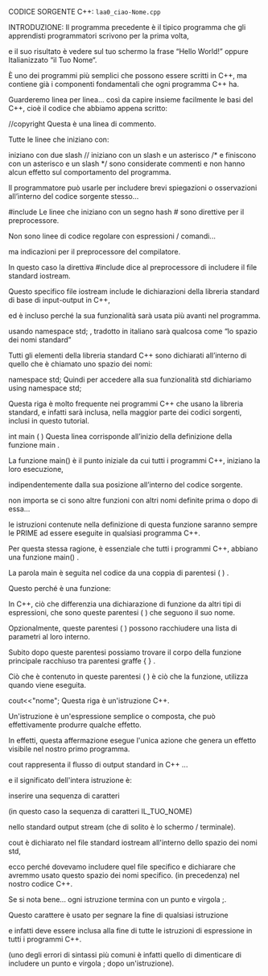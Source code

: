 CODICE SORGENTE C++: <a>`laa0_ciao-Nome.cpp`</a>

INTRODUZIONE:
Il programma precedente è il tipico programma che gli apprendisti programmatori scrivono per la prima volta,

e il suo risultato è vedere sul tuo schermo la frase “Hello World!” oppure Italianizzato “il Tuo Nome“.

È uno dei programmi più semplici che possono essere scritti in C++, ma contiene già i componenti fondamentali che ogni programma C++ ha.

Guarderemo linea per linea… così da capire insieme facilmente le basi del C++, cioè il codice che abbiamo appena scritto:

//copyright
Questa è una linea di commento.

Tutte le linee che iniziano con:

iniziano con due slash //
iniziano con un slash e un asterisco /* e finiscono con un asterisco e un slash */
sono considerate commenti e non hanno alcun effetto sul comportamento del programma.

Il programmatore può usarle per includere brevi spiegazioni o osservazioni all’interno del codice sorgente stesso...

#include <iostream>
Le linee che iniziano con un segno hash # sono direttive per il preprocessore.

Non sono linee di codice regolare con espressioni / comandi...

ma indicazioni per il preprocessore del compilatore.

In questo caso la direttiva #include dice al preprocessore di includere il file standard iostream.

Questo specifico file iostream include le dichiarazioni della libreria standard di base di input-output in C++,

ed è incluso perché la sua funzionalità sarà usata più avanti nel programma.

usando namespace std; , tradotto in italiano sarà qualcosa come “lo spazio dei nomi standard”

Tutti gli elementi della libreria standard C++ sono dichiarati all’interno di quello che è chiamato uno spazio dei nomi:

namespace std;
Quindi per accedere alla sua funzionalità std dichiariamo using namespace std;

Questa riga è molto frequente nei programmi C++ che usano la libreria standard, e infatti sarà inclusa, nella maggior parte dei codici sorgenti, inclusi in questo tutorial.

int main ( )
Questa linea corrisponde all’inizio della definizione della funzione main .

La funzione main() è il punto iniziale da cui tutti i programmi C++, iniziano la loro esecuzione,

indipendentemente dalla sua posizione all’interno del codice sorgente.

non importa se ci sono altre funzioni con altri nomi definite prima o dopo di essa…

le istruzioni contenute nella definizione di questa funzione saranno sempre le PRIME ad essere eseguite in qualsiasi programma C++.

Per questa stessa ragione, è essenziale che tutti i programmi C++, abbiano una funzione main() .

La parola main è seguita nel codice da una coppia di parentesi ( ) .

Questo perché è una funzione:

In C++, ciò che differenzia una dichiarazione di funzione da altri tipi di espressioni, che sono queste parentesi ( ) che seguono il suo nome.

Opzionalmente, queste parentesi ( ) possono racchiudere una lista di parametri al loro interno.

Subito dopo queste parentesi possiamo trovare il corpo della funzione principale racchiuso tra parentesi graffe { } .

Ciò che è contenuto in queste parentesi ( ) è ciò che la funzione, utilizza quando viene eseguita.

cout<<"nome";
Questa riga è un'istruzione C++.

Un'istruzione è un'espressione semplice o composta, che può effettivamente produrre qualche effetto.

In effetti, questa affermazione esegue l'unica azione che genera un effetto visibile nel nostro primo programma.

cout rappresenta il flusso di output standard in C++ ...

e il significato dell'intera istruzione è: 

inserire una sequenza di caratteri

(in questo caso la sequenza di caratteri IL_TUO_NOME)

nello standard output stream (che di solito è lo schermo / terminale).

cout è dichiarato nel file standard iostream all'interno dello spazio dei nomi std,

ecco perché dovevamo includere quel file specifico e dichiarare che avremmo usato questo spazio dei nomi specifico. (in precedenza) nel nostro codice C++.

Se si nota bene... ogni istruzione termina con un punto e virgola ;.

Questo carattere è usato per segnare la fine di qualsiasi istruzione

e infatti deve essere inclusa alla fine di tutte le istruzioni di espressione in tutti i programmi C++.

(uno degli errori di sintassi più comuni è infatti quello di dimenticare di includere un punto e virgola ; dopo un'istruzione).
